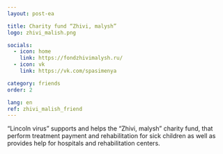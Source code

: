 ```yaml
---
layout: post-ea

title: Charity fund “Zhivi, malysh”
logo: zhivi_malish.png

socials:
  - icon: home
    link: https://fondzhivimalysh.ru/
  - icon: vk
    link: https://vk.com/spasimenya

category: friends
order: 2

lang: en
ref: zhivi_malish_friend
---
```


“Lincoln virus” supports and helps the “Zhivi, malysh” charity fund, that perform treatment payment and rehabilitation for sick children as well as provides help for hospitals and rehabilitation centers.
